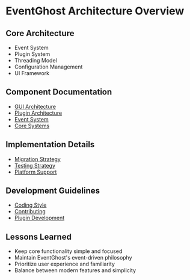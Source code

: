 # EventGhost Architecture Overview

## Core Architecture
- Event System
- Plugin System
- Threading Model
- Configuration Management
- UI Framework

## Component Documentation
- [GUI Architecture](GUI.md)
- [Plugin Architecture](PLUGINS.md)
- [Event System](EVENTS.md)
- [Core Systems](CORE.md)

## Implementation Details
- [Migration Strategy](MIGRATION.md)
- [Testing Strategy](TESTING.md)
- [Platform Support](PLATFORM.md)

## Development Guidelines
- [Coding Style](../codingstyle.rst)
- [Contributing](../contributing.rst)
- [Plugin Development](../writing_plugins.rst)

## Lessons Learned
- Keep core functionality simple and focused
- Maintain EventGhost's event-driven philosophy
- Prioritize user experience and familiarity
- Balance between modern features and simplicity 